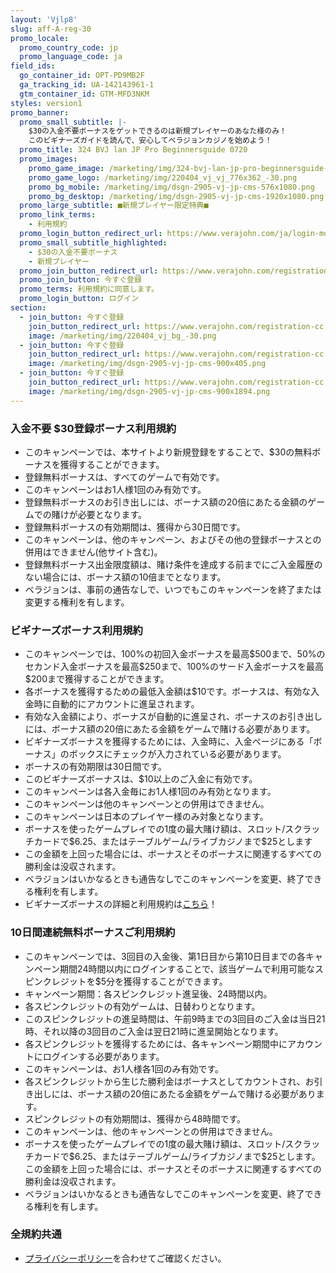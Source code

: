 ```yaml
---
layout: 'Vjlp8'
slug: aff-A-reg-30
promo_locale:
  promo_country_code: jp
  promo_language_code: ja
field_ids:
  go_container_id: OPT-PD9MB2F
  ga_tracking_id: UA-142143961-1
  gtm_container_id: GTM-MFD3NKM
styles: version1
promo_banner:
  promo_small_subtitle: |-
    $30の入金不要ボーナスをゲットできるのは新規プレイヤーのあなた様のみ！
    このビギナーズガイドを読んで、安心してベラジョンカジノを始めよう！
  promo_title: 324 BVJ lan JP Pro Beginnersguide 0720
  promo_images:
    promo_game_image: /marketing/img/324-bvj-lan-jp-pro-beginnersguide-0720-title.png
    promo_game_logo: /marketing/img/220404_vj_vj_776x362_-30.png
    promo_bg_mobile: /marketing/img/dsgn-2905-vj-jp-cms-576x1080.png
    promo_bg_desktop: /marketing/img/dsgn-2905-vj-jp-cms-1920x1080.png
  promo_large_subtitle: ■新規プレイヤー限定特典■
  promo_link_terms:
    - 利用規約
  promo_login_button_redirect_url: https://www.verajohn.com/ja/login-modern
  promo_small_subtitle_highlighted:
    - $30の入金不要ボーナス
    - 新規プレイヤー
  promo_join_button_redirect_url: https://www.verajohn.com/registration-cc
  promo_join_button: 今すぐ登録
  promo_terms: 利用規約に同意します。
  promo_login_button: ログイン
section:
  - join_button: 今すぐ登録
    join_button_redirect_url: https://www.verajohn.com/registration-cc
    image: /marketing/img/220404_vj_bg_-30.png
  - join_button: 今すぐ登録
    join_button_redirect_url: https://www.verajohn.com/registration-cc
    image: /marketing/img/dsgn-2905-vj-jp-cms-900x405.png
  - join_button: 今すぐ登録
    join_button_redirect_url: https://www.verajohn.com/registration-cc
    image: /marketing/img/dsgn-2905-vj-jp-cms-900x1894.png
---
```

<h3 class="text-left">入金不要 $30登録ボーナス利用規約</h3>
<ul class="terms-ul">
<li>このキャンペーンでは、本サイトより新規登録をすることで、$30の無料ボーナスを獲得することができます。</li>
<li>登録無料ボーナスは、すべてのゲームで有効です。</li>
<li>このキャンペーンはお1人様1回のみ有効です。</li>
<li>登録無料ボーナスのお引き出しには、ボーナス額の20倍にあたる金額のゲームでの賭けが必要となります。</li>
<li>登録無料ボーナスの有効期間は、獲得から30日間です。</li>
<li>このキャンペーンは、他のキャンペーン、およびその他の登録ボーナスとの併用はできません(他サイト含む)。</li>
<li>登録無料ボーナス出金限度額は、賭け条件を達成する前までにご入金履歴のない場合には、ボーナス額の10倍までとなります。</li>
<li>ベラジョンは、事前の通告なしで、いつでもこのキャンペーンを終了または変更する権利を有します。</li>
</ul>

<h3 class="text-left">ビギナーズボーナス利用規約</h3>
<ul class="terms-ul">
<li>このキャンペーンでは、100%の初回入金ボーナスを最高$500まで、50%のセカンド入金ボーナスを最高$250まで、100%のサード入金ボーナスを最高$200まで獲得することができます。</li>
<li>各ボーナスを獲得するための最低入金額は$10です。ボーナスは、有効な入金時に自動的にアカウントに進呈されます。</li>
<li>有効な入金額により、ボーナスが自動的に進呈され、ボーナスのお引き出しには、ボーナス額の20倍にあたる金額をゲームで賭ける必要があります。</li>
<li>ビギナーズボーナスを獲得するためには、入金時に、入金ページにある「ボーナス」のボックスにチェックが入力されている必要があります。&nbsp;</li>
<li>ボーナスの有効期限は30日間です。&nbsp;</li>
<li>このビギナーズボーナスは、$10以上のご入金に有効です。</li>
<li>このキャンペーンは各入金毎にお1人様1回のみ有効となります。&nbsp;</li>
<li>このキャンペーンは他のキャンペーンとの併用はできません。</li>
<li>このキャンペーンは日本のプレイヤー様のみ対象となります。</li>
<li>ボーナスを使ったゲームプレイでの1度の最大賭け額は、スロット/スクラッチカードで$6.25、またはテーブルゲーム/ライブカジノまで$25とします</li>
<li>この金額を上回った場合には、ボーナスとそのボーナスに関連するすべての勝利金は没収されます。</li>
<li>ベラジョンはいかなるときも通告なしでこのキャンペーンを変更、終了できる権利を有します。</li>
<li>ビギナーズボーナスの詳細と利用規約は<a href="https://www.verajohn.com/ja/about/beginnersbonus">こちら</a>！</li>
</ul>

<h3 class="text-left">10日間連続無料ボーナスご利用規約</h3><ul class="terms-ul">
<li>このキャンペーンでは、3回目の入金後、第1日目から第10日目までの各キャンペーン期間24時間以内にログインすることで、該当ゲームで利用可能なスピンクレジットを$5分を獲得することができます。</li>
<li>キャンペーン期間：各スピンクレジット進呈後、24時間以内。</li>
<li>各スピンクレジットの有効ゲームは、日替わりとなります。</li>
<li>このスピンクレジットの進呈時間は、午前9時までの3回目のご入金は当日21時、それ以降の3回目のご入金は翌日21時に進呈開始となります。</li>
<li>各スピンクレジットを獲得するためには、各キャンペーン期間中にアカウントにログインする必要があります。</li>
<li>このキャンペーンは、お1人様各1回のみ有効です。</li>
<li>各スピンクレジットから生じた勝利金はボーナスとしてカウントされ、お引き出しには、ボーナス額の20倍にあたる金額をゲームで賭ける必要があります。</li>
<li>スピンクレジットの有効期間は、獲得から48時間です。</li>
<li>このキャンペーンは、他のキャンペーンとの併用はできません。</li>
<li>ボーナスを使ったゲームプレイでの1度の最大賭け額は、スロット/スクラッチカードで$6.25、またはテーブルゲーム/ライブカジノまで$25とします。この金額を上回った場合には、ボーナスとそのボーナスに関連するすべての勝利金は没収されます。</li>
<li>ベラジョンはいかなるときも通告なしでこのキャンペーンを変更、終了できる権利を有します。</li></ul>

<h3>全規約共通</h3>
<ul><li><a href="https://verajohn.com/ja/about/privacy-policy">プライバシーポリシー</a>を合わせてご確認ください。</li></ul>